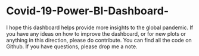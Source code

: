 # Covid-19-Power-BI-Dashboard-
I hope this dashboard helps provide more insights to the global pandemic. If you have any ideas on how to improve the dashboard, or for new plots or anything in this direction, please do contribute. You can find all the code on Github. If you have questions, please drop me a note.

